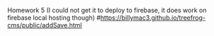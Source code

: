 Homework 5 (I could not get it to deploy to firebase, it does work on firebase local hosting though)
#https://billymac3.github.io/treefrog-cms/public/addSave.html
